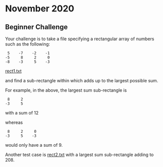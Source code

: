 # November 2020

## Beginner Challenge

Your challenge is to take a file specifying a rectangular array of numbers such as the following:

     5    -7    -2    -1
    -5     8     2     0
    -8    -3     5    -3

[rect1.txt](rect1.txt)

and find a sub-rectangle within which adds up to the largest possible sum.

For example, in the above, the largest sum sub-rectangle is

     8     2
    -3     5

with a sum of 12

whereas

     8     2     0
    -3     5    -3

would only have a sum of 9.

Another test case is [rect2.txt](rect2.txt) with a largest sum sub-rectangle adding to 208.
